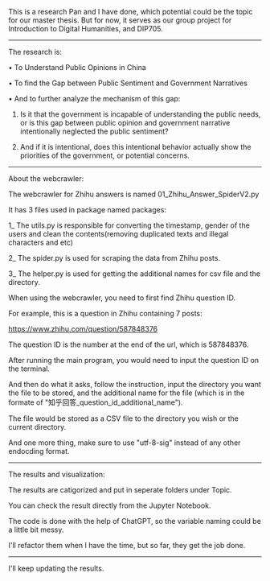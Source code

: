 This is a research Pan and I have done, which potential could be the topic for our master thesis.
But for now, it serves as our group project for Introduction to Digital Humanities, and DIP705.
**********************************
The research is:

•	To Understand Public Opinions in China

•	To find the Gap between Public Sentiment and Government Narratives

•	And to further analyze the mechanism of this gap: 

1.	Is it that the government is incapable of understanding the public needs, or is this gap between public opinion and government narrative intentionally neglected the public sentiment?

2.	And if it is intentional, does this intentional behavior actually show the priorities of the government, or potential concerns.

**********************************
About the webcrawler:

The webcrawler for Zhihu answers is named 01_Zhihu_Answer_SpiderV2.py

It has 3 files used in package named packages:

1_ The utils.py is responsible for converting the timestamp, gender of the users and clean the contents(removing duplicated texts and illegal characters and etc)

2_ The spider.py is used for scraping the data from Zhihu posts.

3_ The helper.py is used for getting the additional names for csv file and the directory.

When using the webcrawler, you need to first find Zhihu question ID.

For example, this is a question in Zhihu containing 7 posts: 

https://www.zhihu.com/question/587848376

The question ID is the number at the end of the url, which is 587848376.

After running the main program, you would need to input the question ID on the terminal. 

And then do what it asks, follow the instruction, input the directory you want the file to be stored, and the additional name for the file (which is in the formate of "知乎回答_question_id_additional_name").

The file would be stored as a CSV file to the directory you wish or the current directory.

And one more thing, make sure to use "utf-8-sig" instead of any other endocding format.

**********************************
The results and visualization:

The results are catigorized and put in seperate folders under Topic. 

You can check the result directly from the Jupyter Notebook.

The code is done with the help of ChatGPT, so the variable naming could be a little bit messy.

I'll refactor them when I have the time, but so far, they get the job done.

**********************************

I'll keep updating the results.
